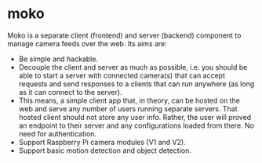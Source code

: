 # moko
Moko is a separate client (frontend) and server (backend) component to manage camera feeds over the web. Its aims are:
- Be simple and hackable.
- Decouple the client and server as much as possible, i.e. you should be able to start a server with connected camera(s) that can accept requests and send responses to a clients that can run anywhere (as long as it can connect to the server).
- This means, a simple client app that, in theory, can be hosted on the web and serve any number of users running separate servers. That hosted client should not store any user info. Rather, the user will proved an endpoint to their server and any configurations loaded from there. No need for authentication.
- Support Raspberry Pi camera modules (V1 and V2).
- Support basic motion detection and object detection.